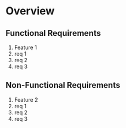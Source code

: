 # Overview

<!-- Describe the purpose of this document in 1 paragraph of less ... hint: it is your srs -->

## Functional Requirements

1. Feature 1
1. req 1
1. req 2
1. req 3

## Non-Functional Requirements

1. Feature 2
1. req 1
1. req 2
1. req 3
